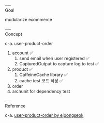 ---\
Goal


modularize ecommerce


---\
Concept


c-a. user-product-order
1. account :white_check_mark:
	1. send email when user registered :white_check_mark:
	2. CapturedOutput to capture log to test :white_check_mark:
2. product :white_check_mark:
	1. CaffeineCache library :white_check_mark:
	2. cache test 코드 작성 :white_check_mark:
3. order
4. archunit for dependency test


---\
Reference


c-a. [user-product-order by ejoongseok](https://github.com/ejoongseok/app-kata)
